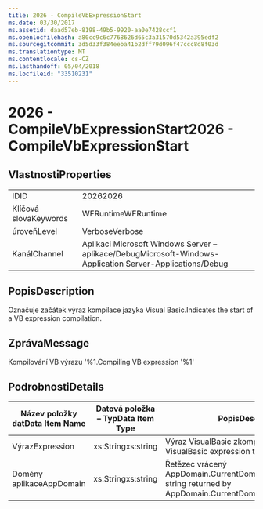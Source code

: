 ```yaml
---
title: 2026 - CompileVbExpressionStart
ms.date: 03/30/2017
ms.assetid: daad57eb-8198-49b5-9920-aa0e7428ccf1
ms.openlocfilehash: a80cc9c6c7768626d65c3a31570d5342a395edf2
ms.sourcegitcommit: 3d5d33f384eeba41b2dff79d096f47ccc8d8f03d
ms.translationtype: MT
ms.contentlocale: cs-CZ
ms.lasthandoff: 05/04/2018
ms.locfileid: "33510231"
---
```

# <a name="2026---compilevbexpressionstart"></a><span data-ttu-id="78700-102">2026 - CompileVbExpressionStart</span><span class="sxs-lookup"><span data-stu-id="78700-102">2026 - CompileVbExpressionStart</span></span>
## <a name="properties"></a><span data-ttu-id="78700-103">Vlastnosti</span><span class="sxs-lookup"><span data-stu-id="78700-103">Properties</span></span>  
  
|||  
|-|-|  
|<span data-ttu-id="78700-104">ID</span><span class="sxs-lookup"><span data-stu-id="78700-104">ID</span></span>|<span data-ttu-id="78700-105">2026</span><span class="sxs-lookup"><span data-stu-id="78700-105">2026</span></span>|  
|<span data-ttu-id="78700-106">Klíčová slova</span><span class="sxs-lookup"><span data-stu-id="78700-106">Keywords</span></span>|<span data-ttu-id="78700-107">WFRuntime</span><span class="sxs-lookup"><span data-stu-id="78700-107">WFRuntime</span></span>|  
|<span data-ttu-id="78700-108">úroveň</span><span class="sxs-lookup"><span data-stu-id="78700-108">Level</span></span>|<span data-ttu-id="78700-109">Verbose</span><span class="sxs-lookup"><span data-stu-id="78700-109">Verbose</span></span>|  
|<span data-ttu-id="78700-110">Kanál</span><span class="sxs-lookup"><span data-stu-id="78700-110">Channel</span></span>|<span data-ttu-id="78700-111">Aplikaci Microsoft Windows Server – aplikace/Debug</span><span class="sxs-lookup"><span data-stu-id="78700-111">Microsoft-Windows-Application Server-Applications/Debug</span></span>|  
  
## <a name="description"></a><span data-ttu-id="78700-112">Popis</span><span class="sxs-lookup"><span data-stu-id="78700-112">Description</span></span>  
 <span data-ttu-id="78700-113">Označuje začátek výraz kompilace jazyka Visual Basic.</span><span class="sxs-lookup"><span data-stu-id="78700-113">Indicates the start of a VB expression compilation.</span></span>  
  
## <a name="message"></a><span data-ttu-id="78700-114">Zpráva</span><span class="sxs-lookup"><span data-stu-id="78700-114">Message</span></span>  
 <span data-ttu-id="78700-115">Kompilování VB výrazu '%1.</span><span class="sxs-lookup"><span data-stu-id="78700-115">Compiling VB expression '%1'</span></span>  
  
## <a name="details"></a><span data-ttu-id="78700-116">Podrobnosti</span><span class="sxs-lookup"><span data-stu-id="78700-116">Details</span></span>  
  
|<span data-ttu-id="78700-117">Název položky dat</span><span class="sxs-lookup"><span data-stu-id="78700-117">Data Item Name</span></span>|<span data-ttu-id="78700-118">Datová položka – Typ</span><span class="sxs-lookup"><span data-stu-id="78700-118">Data Item Type</span></span>|<span data-ttu-id="78700-119">Popis</span><span class="sxs-lookup"><span data-stu-id="78700-119">Description</span></span>|  
|--------------------|--------------------|-----------------|  
|<span data-ttu-id="78700-120">Výraz</span><span class="sxs-lookup"><span data-stu-id="78700-120">Expression</span></span>|<span data-ttu-id="78700-121">xs:String</span><span class="sxs-lookup"><span data-stu-id="78700-121">xs:string</span></span>|<span data-ttu-id="78700-122">Výraz VisualBasic zkompilovat.</span><span class="sxs-lookup"><span data-stu-id="78700-122">The VisualBasic expression to compile.</span></span>|  
|<span data-ttu-id="78700-123">Domény aplikace</span><span class="sxs-lookup"><span data-stu-id="78700-123">AppDomain</span></span>|<span data-ttu-id="78700-124">xs:String</span><span class="sxs-lookup"><span data-stu-id="78700-124">xs:string</span></span>|<span data-ttu-id="78700-125">Řetězec vrácený AppDomain.CurrentDomain.FriendlyName.</span><span class="sxs-lookup"><span data-stu-id="78700-125">The string returned by AppDomain.CurrentDomain.FriendlyName.</span></span>|
